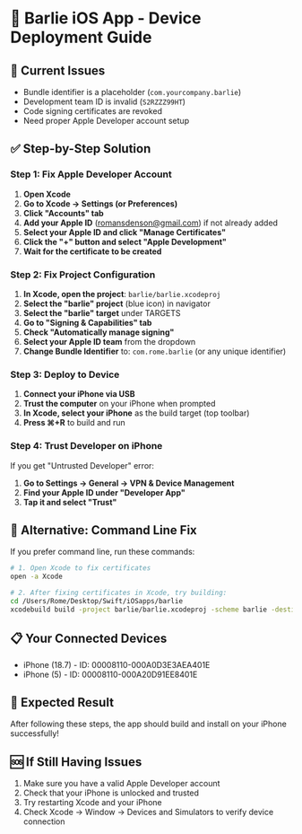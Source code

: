 # 📱 Barlie iOS App - Device Deployment Guide

## 🚨 Current Issues
- Bundle identifier is a placeholder (`com.yourcompany.barlie`)
- Development team ID is invalid (`S2RZZZ99HT`)
- Code signing certificates are revoked
- Need proper Apple Developer account setup

## ✅ Step-by-Step Solution

### Step 1: Fix Apple Developer Account
1. **Open Xcode**
2. **Go to Xcode → Settings (or Preferences)**
3. **Click "Accounts" tab**
4. **Add your Apple ID** (romansdenson@gmail.com) if not already added
5. **Select your Apple ID and click "Manage Certificates"**
6. **Click the "+" button and select "Apple Development"**
7. **Wait for the certificate to be created**

### Step 2: Fix Project Configuration
1. **In Xcode, open the project**: `barlie/barlie.xcodeproj`
2. **Select the "barlie" project** (blue icon) in navigator
3. **Select the "barlie" target** under TARGETS
4. **Go to "Signing & Capabilities" tab**
5. **Check "Automatically manage signing"**
6. **Select your Apple ID team** from the dropdown
7. **Change Bundle Identifier** to: `com.rome.barlie` (or any unique identifier)

### Step 3: Deploy to Device
1. **Connect your iPhone via USB**
2. **Trust the computer** on your iPhone when prompted
3. **In Xcode, select your iPhone** as the build target (top toolbar)
4. **Press ⌘+R** to build and run

### Step 4: Trust Developer on iPhone
If you get "Untrusted Developer" error:
1. **Go to Settings → General → VPN & Device Management**
2. **Find your Apple ID under "Developer App"**
3. **Tap it and select "Trust"**

## 🔧 Alternative: Command Line Fix

If you prefer command line, run these commands:

```bash
# 1. Open Xcode to fix certificates
open -a Xcode

# 2. After fixing certificates in Xcode, try building:
cd /Users/Rome/Desktop/Swift/iOSapps/barlie
xcodebuild build -project barlie/barlie.xcodeproj -scheme barlie -destination "platform=iOS,id=00008110-000A0D3E3AEA401E" -allowProvisioningUpdates
```

## 📋 Your Connected Devices
- iPhone (18.7) - ID: 00008110-000A0D3E3AEA401E
- iPhone (5) - ID: 00008110-000A20D91EE8401E

## 🎯 Expected Result
After following these steps, the app should build and install on your iPhone successfully!

## 🆘 If Still Having Issues
1. Make sure you have a valid Apple Developer account
2. Check that your iPhone is unlocked and trusted
3. Try restarting Xcode and your iPhone
4. Check Xcode → Window → Devices and Simulators to verify device connection
